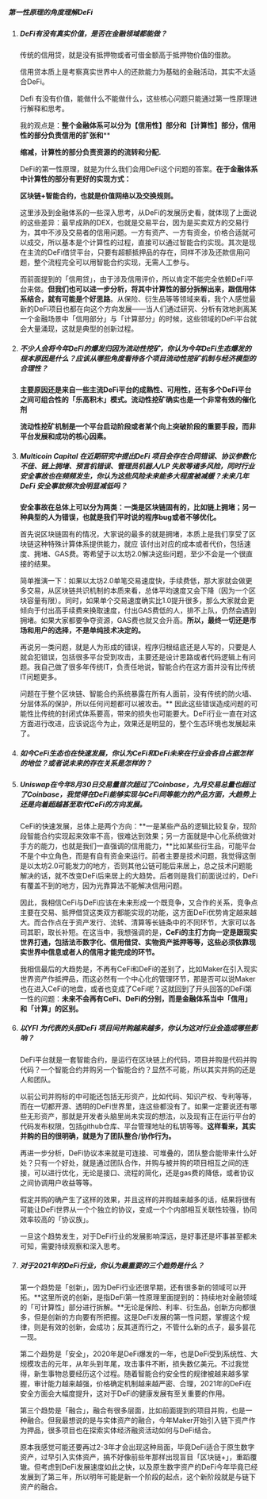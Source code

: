 ##### 第一性原理的角度理解DeFi

1. ##### DeFi有没有真实价值，是否在金融领域都能做？

   传统的信用贷，就是没有抵押物或者可借金额高于抵押物价值的借款。

   信用贷本质上是考察真实世界中人的还款能力为基础的金融活动，其实不太适合DeFi。	

   Defi 有没有价值，能做什么不能做什么，这些核心问题只能通过第一性原理进行解释和思考。

   我的观点是：**整个金融体系可以分为【信用性】部分和【计算性】部分，信用性的部分负责信用的扩张和****

   **缩减，计算性的部分负责资源的的流转和分配.**

   DeFi的第一性原理，就是为什么我们会用DeFi这个问题的答案。**在于金融体系中计算性的部分有更好的实现方式：**

   **区块链+智能合约，也就是价值网络以及交换规则。**

   这里涉及到金融体系的一些深入思考，从DeFi的发展历史看，就体现了上面说的这些差异：最早成熟的DEX，也就是交易平台，因为是买卖双方的交易行为，其中不涉及交易者的信用问题。一方有资产、一方有资金，价格合适就可以成交，所以基本是个计算性的过程，直接可以通过智能合约实现。其次是现在主流的DeFi借贷平台，只要有超额抵押品的存在，同样不涉及还款信用问题，整个流程完全可以用智能合约实现，无需人工参与。

   而前面提到的「信用贷」，由于涉及信用评价，所以肯定不能完全依赖DeFi平台来做。**但我们也可以进一步分析，将其中计算性的部分拆解出来，跟信用体系结合，就有可能是个好思路**。从保险、衍生品等等领域来看，我个人感觉最新的DeFi项目也都在向这个方向发展——当人们通过研究、分析有效地剥离某一个金融场景中「信用部分」与「计算部分」的时候，这些领域的DeFi平台就会大量涌现，这就是典型的创新过程。

2. ##### 不少人会将今年DeFi的爆发归因为流动性挖矿，你认为今年DeFi生态爆发的根本原因是什么？应该从哪些角度看待各个项目流动性挖矿机制与经济模型的合理性？

   **主要原因还是来自一些主流DeFi平台的成熟性、可用性，还有多个DeFi平台之间可组合性的「乐高积木」模式。流动性挖矿确实也是一个非常有效的催化剂**

   **流动性挖矿机制是一个平台启动阶段或者某个向上突破阶段的重要手段，而非平台发展和成功的核心因素。**

3. ##### Multicoin Capital 在近期研究中提出DeFi 项目会存在合同错误、协议参数化不佳、链上拥堵、预言机错误、管理员机器人/LP 失败等诸多风险，同时行业安全事故也在频频发生，你认为这些风险未来能多大程度被减缓？未来几年DeFi 安全事故频次会明显减低吗？

   **安全事故在总体上可以分为两类：一类是区块链固有的，比如链上拥堵；另一种典型的人为错误，也就是我们平时说的程序bug或者不够优化。**

   首先说区块链固有的情况，大家说的最多的就是拥堵，本质上是我们享受了区块链这种特殊计算体系提供能力，就应        该付出对应的成本或者代价，包括速度、拥堵、GAS费。寄希望于以太坊2.0解决这些问题，至少不会是一个很直接的结果。

   简单推演一下：如果以太坊2.0单笔交易速度快，手续费低，那大家就会做更多交易，从区块链共识机制的本质来看，总体平均速度又会下降（因为一个区块容量有限）。同时，如果单个交易速度确实比1.0提升很多，那么大家就会更倾向于付出高手续费来换取速度，付出GAS费低的人，排不上队，仍然会遇到拥堵。如果大家都要争夺资源，GAS费也就又会升高。**所以，最终一切还是市场和用户的选择，不是单纯技术决定的。**

   再说另一类问题，就是人为形成的错误，程序归根结底还是人写的，只要是人就会犯错误，包括很多平台受到攻击，主要还是设计思路或者代码逻辑上有问题。我自己做了很多年传统IT，负责任地说，智能合约在这方面并没有比传统IT问题更多。

   问题在于整个区块链、智能合约系统暴露在所有人面前，没有传统的防火墙、分层体系的保护，所以任何问题都可以被攻击。** 因此这些错误造成问题的可能性比传统的封闭式体系要高，带来的损失也可能要大。DeFi行业一直在对这方面进行改进，应该说迄今为止，效果还是明显的，整个生态环境也发展起来了。

4. ##### 如今CeFi生态也在快速发展，你认为CeFi和DeFi未来在行业会各自占据怎样的地位？或者说未来的存在关系是怎样的？

5. ##### Uniswap在今年8月30日交易量首次超过了Coinbase，九月交易总量也超过了Coinbase，我觉得在DeFi能够实现与CeFi同等能力的产品方面，**大趋势上还是向着超越甚至取代CeFi的方向发展。**

   CeFi的快速发展，总体上是两个方向：**一是某些产品的逻辑比较复杂，现阶段智能合约实现起来效率不高，很难达到效果；另一方面就是中心化系统做对手方的能力，也就是我们一直强调的信用能力，**比如某些衍生品，可能平台不是个中立角色，而是有自有资金来运行。前者主要是技术问题，我觉得这倒是以太坊2.0可能发力的地方，否则其他公链可能后来居上，总之技术问题能解决的话，就不改变DeFi后来居上的大趋势。后者则是我们前面说过的，DeFi有覆盖不到的地方，因为光靠算法不能解决信用问题。

   因此，我相信CeFi与DeFi应该在未来形成一个既竞争，又合作的关系，竞争点主要在交易、抵押借贷这类双方都能实现的功能，这方面DeFi优势肯定越来越大。而合作点在于资产发行、流转、清算等长链条中的不同环节，大家可以各司其职，取长补短。在这当中，我想强调的是，**CeFi的主打方向一定是跟现实世界打通，包括法币数字化、信用借贷、实物资产抵押等等，这些必须依靠现实世界中信息或者人的信用才能完成的环节。**

   我相信最后的大趋势是，不再有CeFi和DeFi的差别了，比如Maker在引入现实世界资产作抵押品，而这必然有一个中心化的管理环节，那是否可以说Maker也在进入CeFi的地盘，或者也变成了CeFi呢？这就回到了开头回答的DeFi第一性的问题：**未来不会再有CeFi、DeFi的分别，而是金融体系当中「信用」和「计算」的区别。**

5. ##### 以YFI 为代表的头部DeFi 项目间并购越来越多，你认为这对行业会造成哪些影响？

   DeFi平台就是一套智能合约，是运行在区块链上的代码，项目并购是代码并购代码？一个智能合约并购另一个智能合约？显然不可能，所以其实并购的还是人和团队。

   以前公司并购标的中可能还包括无形资产，比如代码、知识产权、专利等等，而在一切都开源、透明的DeFi世界里，连这些都没有了。如果一定要说还有哪些无形资产，那就是开发者头脑里尚未实现的想法，以及现有正在运行平台的代码发布权限，包括github仓库、平台管理地址的私钥等等。**这样看来，其实并购的目的很明确，就是为了团队整合/协作行为。**

   再进一步分析，DeFi协议本来就是可连接、可堆叠的，团队整合能带来什么好处？只有一个好处，就是通过团队合作，并购与被并购的项目相互之间的连接，可以进行优化，无论是接口、流程的简化，还是gas费的降低，或者协议之间协调用户收益等等。

   假定并购的确产生了这样的效果，并且这样的并购越来越多的话，结果将很有可能让DeFi世界从一个个独立的协议，变成一个个内部相互关联性较强，协同效率较高的「协议族」。

   一旦这个趋势发生，对于DeFi行业的发展影响深远，是好事还是坏事甚至都未可知，需要持续观察和深入思考。

6. ##### 对于2021年的DeFi行业，你认为最重要的三个趋势是什么？

   第一个趋势是「创新」，因为DeFi行业还很早期，还有很多新的领域可以开拓。**这里所说的创新，是指DeFi第一性原理里面提到的：持续地对金融领域的「可计算性」部分进行拆解。**无论是保险、利率、衍生品，创新方向都很多，但是创新的方向要有所把握。这是DeFi发展的第一性问题，掌握这个规律，则是有效的创新，会成功；反其道而行之，不管什么新的点子，最多昙花一现。

   第二个趋势是「安全」，2020年是DeFi爆发的一年，也是DeFi受到系统性、大规模攻击的元年，从年头到年尾，攻击事件不断，损失数亿美元。不过我觉得，新生事物总要经历这个过程。随着智能合约安全性的规律被越来越多掌握，审计能力越来越强，价格确定机制越来越严密、合理，2021年的DeFi在安全方面会大幅度提升，这对于DeFi的健康发展有至关重要的作用。

   第三个趋势是「融合」，融合有很多层面，比如前面提到的项目并购，也是一种融合。但我最想说的是与实体资产的融合，今年Maker开始引入链下资产作为押品，很多项目也在探索实体经济融资活动如何与DeFi结合。

   原本我感觉可能还要再过2-3年才会出现这种局面，毕竟DeFi适合于原生数字资产，过早引入实体资产，搞不好像前些年那样出现盲目「区块链+」，重蹈覆辙。但考虑到DeFi发展速度如此之快，以及原生数字资产的DeFi今年毕竟已经发展到了第三年，所以明年可能是新一个阶段的起点，这个新阶段就是与链下资产的融合。